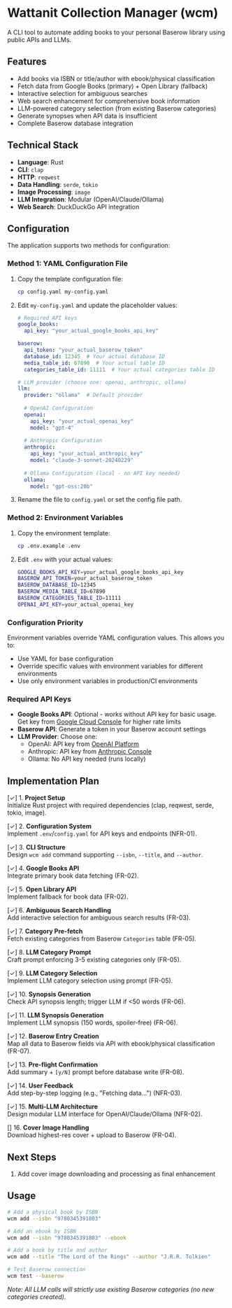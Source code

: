 # Wattanit Collection Manager (wcm)

A CLI tool to automate adding books to your personal Baserow library using public APIs and LLMs.

## Features

- Add books via ISBN or title/author with ebook/physical classification
- Fetch data from Google Books (primary) + Open Library (fallback)
- Interactive selection for ambiguous searches
- Web search enhancement for comprehensive book information
- LLM-powered category selection (from existing Baserow categories)
- Generate synopses when API data is insufficient
- Complete Baserow database integration

## Technical Stack

- **Language**: Rust
- **CLI**: `clap`
- **HTTP**: `reqwest`
- **Data Handling**: `serde`, `tokio`
- **Image Processing**: `image`
- **LLM Integration**: Modular (OpenAI/Claude/Ollama)
- **Web Search**: DuckDuckGo API integration

## Configuration

The application supports two methods for configuration:

### Method 1: YAML Configuration File

1. Copy the template configuration file:
   ```bash
   cp config.yaml my-config.yaml
   ```

2. Edit `my-config.yaml` and update the placeholder values:
   ```yaml
   # Required API keys
   google_books:
     api_key: "your_actual_google_books_api_key"
   
   baserow:
     api_token: "your_actual_baserow_token"
     database_id: 12345  # Your actual database ID
     media_table_id: 67890  # Your actual table ID
     categories_table_id: 11111  # Your actual categories table ID
   
   # LLM provider (choose one: openai, anthropic, ollama)
   llm:
     provider: "ollama"  # Default provider
     
     # OpenAI Configuration
     openai:
       api_key: "your_actual_openai_key"
       model: "gpt-4"
     
     # Anthropic Configuration  
     anthropic:
       api_key: "your_actual_anthropic_key"
       model: "claude-3-sonnet-20240229"
     
     # Ollama Configuration (local - no API key needed)
     ollama:
       model: "gpt-oss:20b"
   ```

3. Rename the file to `config.yaml` or set the config file path.

### Method 2: Environment Variables

1. Copy the environment template:
   ```bash
   cp .env.example .env
   ```

2. Edit `.env` with your actual values:
   ```bash
   GOOGLE_BOOKS_API_KEY=your_actual_google_books_api_key
   BASEROW_API_TOKEN=your_actual_baserow_token
   BASEROW_DATABASE_ID=12345
   BASEROW_MEDIA_TABLE_ID=67890
   BASEROW_CATEGORIES_TABLE_ID=11111
   OPENAI_API_KEY=your_actual_openai_key
   ```

### Configuration Priority

Environment variables override YAML configuration values. This allows you to:
- Use YAML for base configuration
- Override specific values with environment variables for different environments
- Use only environment variables in production/CI environments

### Required API Keys

- **Google Books API**: Optional - works without API key for basic usage. Get key from [Google Cloud Console](https://console.cloud.google.com/) for higher rate limits
- **Baserow API**: Generate a token in your Baserow account settings
- **LLM Provider**: Choose one:
  - OpenAI: API key from [OpenAI Platform](https://platform.openai.com/)
  - Anthropic: API key from [Anthropic Console](https://console.anthropic.com/)
  - Ollama: No API key needed (runs locally)

## Implementation Plan

[✓] 1. **Project Setup**  
   Initialize Rust project with required dependencies (clap, reqwest, serde, tokio, image).

[✓] 2. **Configuration System**  
   Implement `.env`/`config.yaml` for API keys and endpoints (NFR-01).

[✓] 3. **CLI Structure**  
   Design `wcm add` command supporting `--isbn`, `--title`, and `--author`.

[✓] 4. **Google Books API**  
   Integrate primary book data fetching (FR-02).

[✓] 5. **Open Library API**  
   Implement fallback for book data (FR-02).

[✓] 6. **Ambiguous Search Handling**  
   Add interactive selection for ambiguous search results (FR-03).

[✓] 7. **Category Pre-fetch**  
   Fetch existing categories from Baserow `Categories` table (FR-05).

[✓] 8. **LLM Category Prompt**  
   Craft prompt enforcing 3-5 existing categories only (FR-05).

[✓] 9. **LLM Category Selection**  
    Implement LLM category selection using prompt (FR-05).

[✓] 10. **Synopsis Generation**  
    Check API synopsis length; trigger LLM if <50 words (FR-06).

[✓] 11. **LLM Synopsis Generation**  
    Implement LLM synopsis (150 words, spoiler-free) (FR-06).

[✓] 12. **Baserow Entry Creation**  
    Map all data to Baserow fields via API with ebook/physical classification (FR-07).

[✓] 13. **Pre-flight Confirmation**  
    Add summary + `[y/N]` prompt before database write (FR-08).

[✓] 14. **User Feedback**  
    Add step-by-step logging (e.g., "Fetching data...") (NFR-03).

[✓] 15. **Multi-LLM Architecture**  
    Design modular LLM interface for OpenAI/Claude/Ollama (NFR-02).

[] 16. **Cover Image Handling**  
    Download highest-res cover + upload to Baserow (FR-04).

## Next Steps

1. Add cover image downloading and processing as final enhancement

## Usage

```bash
# Add a physical book by ISBN
wcm add --isbn "9780345391803"

# Add an ebook by ISBN  
wcm add --isbn "9780345391803" --ebook

# Add a book by title and author
wcm add --title "The Lord of the Rings" --author "J.R.R. Tolkien"

# Test Baserow connection
wcm test --baserow
```

*Note: All LLM calls will strictly use existing Baserow categories (no new categories created).*
